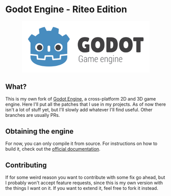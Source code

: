 # Godot Engine - Riteo Edition

<p align="center">
  <a href="https://godotengine.org">
    <img src="logo_outlined.svg" width="400" alt="Godot Engine logo">
  </a>
</p>

## What?
This is my own fork of [Godot Engine](https://godotengine.org), a
cross-platform 2D and 3D game engine. Here I'll put all the
patches that I use in my projects. As of now there isn't a lot of
stuff yet, but I'll slowly add whatever I'll find useful.
Other branches are usually PRs.

## Obtaining the engine
For now, you can only compile it from source.
For instructions on how to build it, check out the
[official documentation](https://docs.godotengine.org/en/latest/development/compiling/).

## Contributing
If for some weird reason you want to contribute with some fix go
ahead, but I probably won't accept feature requests, since this
is my own version with the things I want on it.
If you want to extend it, feel free to fork it instead.
